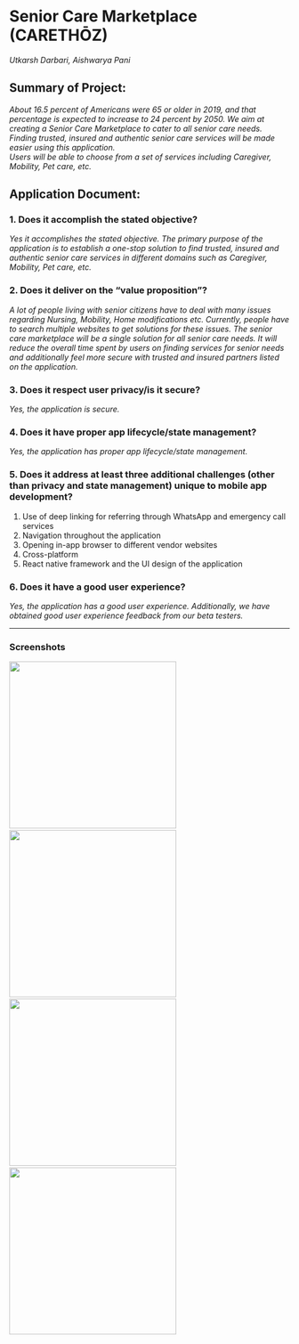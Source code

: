 # Senior Care Marketplace (CARETHŌZ)
*Utkarsh Darbari, Aishwarya Pani*<br />

## Summary of Project:
*About 16.5 percent of Americans were 65 or older in 2019, and that percentage is expected to increase to 24 percent by 2050. 
We aim at creating a Senior Care Marketplace to cater to all senior care needs. 
Finding trusted, insured and authentic senior care services will be made easier using this application. <br />
Users will be able to choose from a set of services including Caregiver, Mobility, Pet care, etc.*

## Application Document:
### 1. Does it accomplish the stated objective? 
*Yes it accomplishes the stated objective. The primary purpose of the application is to establish a one-stop solution to find trusted, insured and authentic senior care services in different domains such as Caregiver, Mobility, Pet care, etc.*
### 2. Does it deliver on the “value proposition”?
*A lot of people living with senior citizens have to deal with many issues regarding Nursing, Mobility, Home modifications etc. Currently, people have to search multiple websites to get solutions for these issues. The senior care marketplace will be a single solution for all senior care needs. It will reduce the overall time spent by users on finding services for senior needs and additionally feel more secure with trusted and insured partners listed on the application.*
### 3. Does it respect user privacy/is it secure?
*Yes, the application is secure.*
### 4. Does it have proper app lifecycle/state management? 
*Yes, the application has proper app lifecycle/state management.*
### 5. Does it address at least three additional challenges (other than privacy and state management) unique to mobile app development?
1. Use of deep linking for referring through WhatsApp and emergency call services
2. Navigation throughout the application
3. Opening in-app browser to different vendor websites
4. Cross-platform
5. React native framework and the UI design of the application
### 6. Does it have a good user experience?
*Yes, the application has a good user experience. Additionally, we have obtained good user experience feedback from our beta testers.*

----------------------------------------------------------------
### Screenshots

<img src="https://user-images.githubusercontent.com/114898227/207205518-1e7b2ec3-ed12-45f2-85c1-f69c54daba6a.jpeg" width="300"> &nbsp; &nbsp; &nbsp;
<img src="https://user-images.githubusercontent.com/114898227/207205515-ba9a2e8e-e800-4c3b-a103-651a5c402b90.jpeg" width="300"> &nbsp; &nbsp; &nbsp; 
<img src="https://user-images.githubusercontent.com/114898227/207207293-efd560d2-77c8-4822-92ef-ecc4ea68e391.jpeg" width="300"> &nbsp; &nbsp; &nbsp; 
<img src="https://user-images.githubusercontent.com/114898227/207205510-816b97d8-7a14-49ad-9192-60026624bcea.jpeg" width="300"> 

